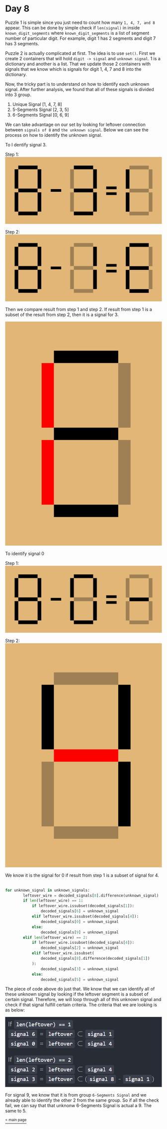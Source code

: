 # Day 8

Puzzle 1 is simple since you just need to count how many `1, 4, 7, and 8` appear. This can be done by simple check if `len(signal)` in inside `known_digit_segments` where `known_digit_segments` is a list of segment number of particular digit. For example, digit 1 has 2 segments and digit 7 has 3 segments.

Puzzle 2 is actually complicated at first. The idea is to use `set()`. First we create 2 containers that will hold `digit -> signal` and `unknown signal`. 1 is a dictionary and another is a list.
That we update those 2 containers with signals that we know which is signals for digit 1, 4, 7 and 8 into the dictionary.

Now, the tricky part is to understand on how to identify each unknown signal. After further analysis, we found that all of these signals is divided into 3 group.

1. Unique Signal [1, 4, 7, 8]
2. 5-Segments Signal [2, 3, 5]
3. 6-Segments Signal [0, 6, 9]

We can take advantage on our set by looking for leftover connection between `signals of 8` and `the unknown signal`. Below we can see the process on how to identify the unknown signal.

To I dentify signal 3.

Step 1:
![8-3](../Assets/D08/8-3.png)

Step 2:
![8-1](../Assets/D08/8-1.png)

Then we compare result from step 1 and step 2. If result from step 1 is a subset of the result from step 2, then it is a signal for 3.

![r3](../Assets/D08/r3.png)

To identify signal 0

Step 1:
![8-0](../Assets/D08/8-0.png)

Step 2:
![r0](../Assets/D08/r0.png)

We know it is the signal for 0 if result from step 1 is a subset of signal for 4.

```python

for unknown_signal in unknown_signals:
        leftover_wire = decoded_signals[8].difference(unknown_signal)
        if len(leftover_wire) == 1:
            if leftover_wire.issubset(decoded_signals[1]):
                decoded_signals[6] = unknown_signal
            elif leftover_wire.issubset(decoded_signals[4]):
                decoded_signals[0] = unknown_signal
            else:
                decoded_signals[9] = unknown_signal
        elif len(leftover_wire) == 2:
            if leftover_wire.issubset(decoded_signals[4]):
                decoded_signals[2] = unknown_signal
            elif leftover_wire.issubset(
                decoded_signals[8].difference(decoded_signals[1])
            ):
                decoded_signals[3] = unknown_signal
            else:
                decoded_signals[5] = unknown_signal

```

The piece of code above do just that. We know that we can identify all of these unknown signal by looking if the leftover segment is a subset of certain signal. Therefore, we will loop through all of this unknown signal and check if that signal fulfill certain criteria. The criteria that we are looking is as below:

![signal-criteria](../Assets/D08/subset.png)

For signal 9, we know that it is from group `6-Segments Signal` and we already able to identify the other 2 from the same group. So if all the check fail, we can say that that unknonw 6-Segments Signal is actual a 9. The same to 5.

[<sup>< main page](../README.md#My-Attempt-in-AoC-2021)
